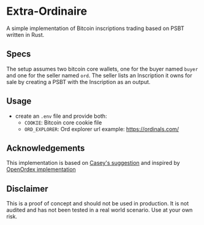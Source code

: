 # Extra-Ordinaire

A simple implementation of Bitcoin inscriptions trading based on PSBT written in Rust.

## Specs

The setup assumes two bitcoin core wallets, one for the buyer named `buyer` and one for the seller named `ord`.
The seller lists an Inscription it owns for sale by creating a PSBT with the Inscription as an output.

## Usage

* create an `.env` file and provide both:
  * `COOKIE`: Bitcoin core cookie file
  * `ORD_EXPLORER`: Ord explorer url example: https://ordinals.com/

## Acknowledgements

This implementation is based on [Casey's suggestion](https://github.com/casey/ord/issues/802) and inspired by [OpenOrdex implementation](https://github.com/orenyomtov/openordex)

## Disclaimer

This is a proof of concept and should not be used in production. It is not audited and has not been tested in a real world scenario. Use at your own risk.
